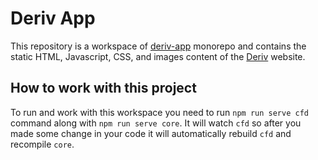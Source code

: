 # Deriv App

This repository is a workspace of [deriv-app](../../README.md) monorepo and contains the static HTML, Javascript, CSS, and images content of the [Deriv](http://app.deriv.com) website.

## How to work with this project

To run and work with this workspace you need to run `npm run serve cfd` command along with `npm run serve core`.
It will watch `cfd` so after you made some change in your code it will automatically rebuild `cfd` and recompile `core`.

